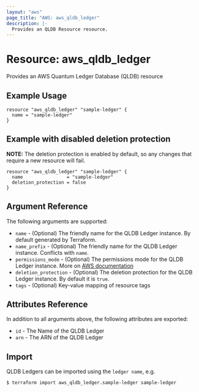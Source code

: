 ```yaml
---
layout: "aws"
page_title: "AWS: aws_qldb_ledger"
description: |-
  Provides an QLDB Resource resource.
---
```


# Resource: aws_qldb_ledger

Provides an AWS Quantum Ledger Database (QLDB) resource

## Example Usage

```hcl
resource "aws_qldb_ledger" "sample-ledger" {
  name = "sample-ledger"
}
```

## Example with disabled deletion protection 
**NOTE:** The deletion protection is enabled by default, so any changes that require a new resource will fail. 

``` hcl
resource "aws_qldb_ledger" "sample-ledger" {
  name                = "sample-ledger"
  deletion_protection = false
}
```

## Argument Reference

The following arguments are supported:

* `name` - (Optional) The friendly name for the QLDB Ledger instance. By default generated by Terraform.
* `name_prefix` - (Optional) The friendly name for the QLDB Ledger instance. Conflicts with `name`.
* `permissions_mode` - (Optional) The permissions mode for the QLDB Ledger instance. More on [AWS documentation](https://docs.aws.amazon.com/qldb/latest/developerguide/ledger-management.basics.html)
* `deletion_protection` - (Optional) The deletion protection for the QLDB Ledger instance. By default it is `true`.
* `tags` - (Optional) Key-value mapping of resource tags

## Attributes Reference

In addition to all arguments above, the following attributes are exported:

* `id` - The Name of the QLDB Ledger
* `arn` - The ARN of the QLDB Ledger

## Import

QLDB Ledgers can be imported using the `ledger name`, e.g.

```
$ terraform import aws_qldb_ledger.sample-ledger sample-ledger
```
